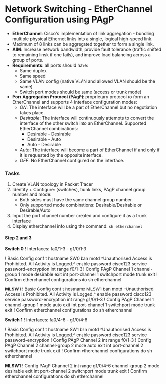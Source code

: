 # Network Switching - EtherChannel Configuration using PAgP

+ **EtherChannel**: Cisco's implementation of link aggregation - bundling multiple physical Ethernet links into a single, logical high-speed link.
+ Maximum of 8 links can be aggregated together to form a single link.
+ **AIM**: Increase network bandwidth, provide fault tolerance (traffic shifted to remaining linsk if one fails), and improve load balancing across a group of ports.
+ **Requirements**: all ports should have:
	+ Same duplex
	+ Same speed
	+ Same VLAN config (native VLAN and allowed VLAN should be the same)
	+ Switch port modes should be same (access or trunk mode)
+ **Port Aggregation Protocol (PAgP)**: proprietary protocol to form an EtherChannel and supports 4 interface configuration modes:
	+ *ON*: The interface will be a part of EtherChannel but no negotiation takes place.
	+ *Desirable*: The interface will continuously attempts to convert the interface of the other switch into an EtherChannel. Supported EtherChannel combinations:
		+ Desirable - Desirable
		+ Desirable - Auto
		+ Auto - Desirable 
	+ *Auto*: The interface will become a part of EtherChannel if and only if it is requested by the opposite interface.
	+ *OFF*: No EtherChannel configured on the interface.


### Tasks
1. Create VLAN topology in Packet Tracer
2. Identify + Configure: (switches), trunk links, PAgP channel group number and mode:
	+ Both sides must have the same channel group number.
	+ Only supported mode combinations: Desirable/Desirable or Desirable/Auto
3. Input the port channel number created and configure it as a trunk interface
4. Display etherchannel info using the command: `sh etherchannel`



#### Step 2 and 3
**Switch 0**
! Interfaces: fa0/1-3 - g1/0/1-3

! Basic Config
conf t
hostname SW0
ban motd ^Unauthorised Access is Prohibited. All Activity is Logged.^
enable password cisco123
service password-encryption
int range f0/1-3
! Config PAgP Channel 1
channel-group 1 mode desirable
exit
int port-channel 1
switchport mode trunk
exit
! Confirm etherchannel configurations
do sh etherchannel

**MLSW1**
! Basic Config
conf t
hostname MLSW1
ban motd ^Unauthorised Access is Prohibited. All Activity is Logged.^
enable password cisco123
service password-encryption
int range g1/0/1-3
! Config PAgP Channel 1
channel-group 1 mode auto
exit
int port-channel 1
switchport mode trunk
exit
! Confirm etherchannel configurations
do sh etherchannel

**Switch 1**
! Interfaces: fa0/4-6 - g1/0/4-6

! Basic Config
conf t
hostname SW1
ban motd ^Unauthorised Access is Prohibited. All Activity is Logged.^
enable password cisco123
service password-encryption
! Config PAgP Channel 2
int range f0/1-3
! Config PAgP Channel 2
channel-group 2 mode auto
exit
int port-channel 2
switchport mode trunk
exit
! Confirm etherchannel configurations
do sh etherchannel

**MLSW1**
! Config PAgP Channel 2
int range g1/0/4-6
channel-group 2 mode desirable
exit
int port-channel 2
switchport mode trunk
exit
! Confirm etherchannel configurations
do sh etherchannel